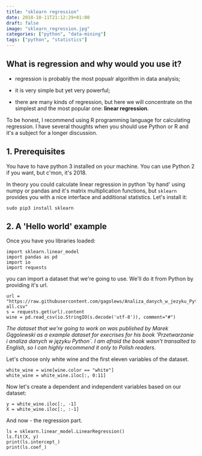 ```yaml
---
title: "sklearn regression"
date: 2018-10-11T21:12:29+01:00
draft: false
image: "sklearn_regression.jpg"
categories: ["python", "data-mining"]
tags: ["python", "statistics"]
---
```


## What is regression and why would you use it?

* regression is probably the most popualr algorithm in data analysis;

* it is very simple but yet very powerful;

* there are many kinds of regression, but here we will concentrate on the simplest and the most popular one: **linear regression**.

To be honest, I recommend using R programming language for calculating regression. I have several thoughts when you should use Python or R and it's a subject for a longer discussion.

## 1. Prerequisites

You have to have python 3 installed on your machine. You can use Python 2 if you want, but c'mon, it's 2018.

In theory you could calculate linear regression in python 'by hand' using numpy or pandas and it's matrix multiplication functions, but `sklearn` provides you with a nice interface and additional statistics. Let's install it:

```{bash}
sudo pip3 install sklearn
```

## 2. A 'Hello world' example

Once you have you libraries loaded:
```{python}
import sklearn.linear_model
import pandas as pd
import io
import requests
```

you can import a dataset that we're going to use. We'll do it from Python by providing it's url.

```{python}
url = "https://raw.githubusercontent.com/gagolews/Analiza_danych_w_jezyku_Python/master/zbiory_danych/winequality-all.csv"
s = requests.get(url).content
wine = pd.read_csv(io.StringIO(s.decode('utf-8')), comment="#")
```

*The dataset that we're going to work on was published by Marek Gągolewski as a example dataset for execrises for his book 'Przetwarzanie i analiza danych w języku Python`. I am afraid the book wasn't transalted to English, so I can highly recommend it only to Polish readers.*

Let's choose only white wine and the first eleven variables of the dataset.
```{python}
white_wine = wine[wine.color == "white"]
white_wine = white_wine.iloc[:, 0:11]
```

Now let's create a dependent and independent variables based on our dataset:
```{python}
y = white_wine.iloc[:, -1]
X = white_wine.iloc[:, :-1]
```

And now - the regression part.
```{python}
ls = sklearn.linear_model.LinearRegression()
ls.fit(X, y)
print(ls.intercept_)
print(ls.coef_)
```
